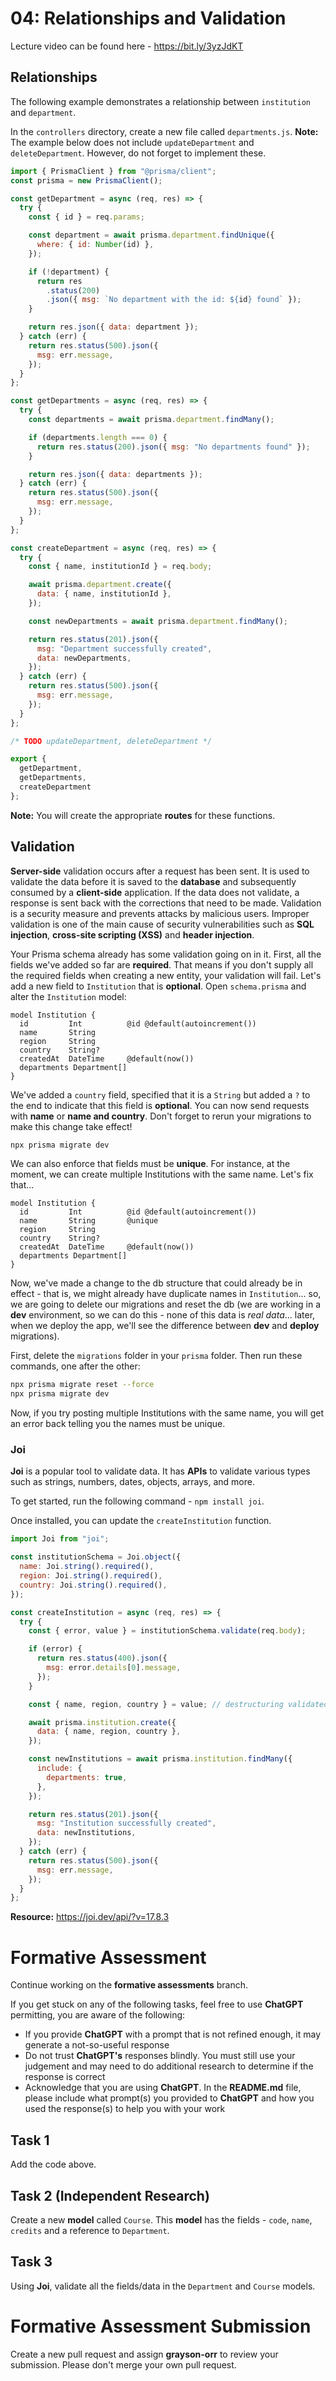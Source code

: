 # 04: Relationships and Validation

Lecture video can be found here - https://bit.ly/3yzJdKT

## Relationships

The following example demonstrates a relationship between `institution` and `department`.

In the `controllers` directory, create a new file called `departments.js`. **Note:** The example below does not include `updateDepartment` and `deleteDepartment`. However, do not forget to implement these.

```javascript
import { PrismaClient } from "@prisma/client";
const prisma = new PrismaClient();

const getDepartment = async (req, res) => {
  try {
    const { id } = req.params;

    const department = await prisma.department.findUnique({
      where: { id: Number(id) },
    });

    if (!department) {
      return res
        .status(200)
        .json({ msg: `No department with the id: ${id} found` });
    }

    return res.json({ data: department });
  } catch (err) {
    return res.status(500).json({
      msg: err.message,
    });
  }
};

const getDepartments = async (req, res) => {
  try {
    const departments = await prisma.department.findMany();

    if (departments.length === 0) {
      return res.status(200).json({ msg: "No departments found" });
    }

    return res.json({ data: departments });
  } catch (err) {
    return res.status(500).json({
      msg: err.message,
    });
  }
};

const createDepartment = async (req, res) => {
  try {
    const { name, institutionId } = req.body;

    await prisma.department.create({
      data: { name, institutionId },
    });

    const newDepartments = await prisma.department.findMany();

    return res.status(201).json({
      msg: "Department successfully created",
      data: newDepartments,
    });
  } catch (err) {
    return res.status(500).json({
      msg: err.message,
    });
  }
};

/* TODO updateDepartment, deleteDepartment */

export {
  getDepartment,
  getDepartments,
  createDepartment
};
```

**Note:** You will create the appropriate **routes** for these functions. 

## Validation

**Server-side** validation occurs after a request has been sent. It is used to validate the data before it is saved to the **database** and subsequently consumed by a **client-side** application. If the data does not validate, a response is sent back with the corrections that need to be made. Validation is a security measure and prevents attacks by malicious users. Improper validation is one of the main cause of security vulnerabilities such as **SQL injection**, **cross-site scripting (XSS)** and **header injection**.

Your Prisma schema already has some validation going on in it. First, all the fields we've added so far are **required**. That means if you don't supply all the required fields when creating a new entity, your validation will fail. Let's add a new field to `Institution` that is **optional**. Open `schema.prisma` and alter the `Institution` model:

```
model Institution {
  id         Int          @id @default(autoincrement())
  name       String
  region     String
  country    String?
  createdAt  DateTime     @default(now())
  departments Department[]
}
```

We've added a `country` field, specified that it is a `String` but added a `?` to the end to indicate that this field is **optional**. You can now send requests with **name** or **name and country**. Don't forget to rerun your migrations to make this change take effect!

```bash
npx prisma migrate dev
```

We can also enforce that fields must be **unique**. For instance, at the moment, we can create multiple Institutions with the same name. Let's fix that... 

```
model Institution {
  id         Int          @id @default(autoincrement())
  name       String       @unique
  region     String
  country    String?
  createdAt  DateTime     @default(now())
  departments Department[]
}
```

Now, we've made a change to the db structure that could already be in effect - that is, we might already have duplicate names in `Institution`... so, we are going to delete our migrations and reset the db (we are working in a **dev** environment, so we can do this - none of this data is *real data*... later, when we deploy the app, we'll see the difference between **dev** and **deploy** migrations).

First, delete the `migrations` folder in your `prisma` folder. Then run these commands, one after the other:

```bash
npx prisma migrate reset --force
npx prisma migrate dev
```

Now, if you try posting multiple Institutions with the same name, you will get an error back telling you the names must be unique.

### Joi

**Joi** is a popular tool to validate data. It has **APIs** to validate various types such as strings, numbers, dates, objects, arrays, and more.

To get started, run the following command - `npm install joi`.

Once installed, you can update the `createInstitution` function.

```js
import Joi from "joi";

const institutionSchema = Joi.object({
  name: Joi.string().required(),
  region: Joi.string().required(),
  country: Joi.string().required(),
});

const createInstitution = async (req, res) => {
  try {
    const { error, value } = institutionSchema.validate(req.body);

    if (error) {
      return res.status(400).json({
        msg: error.details[0].message,
      });
    }

    const { name, region, country } = value; // destructuring validated object

    await prisma.institution.create({
      data: { name, region, country },
    });

    const newInstitutions = await prisma.institution.findMany({
      include: {
        departments: true,
      },
    });

    return res.status(201).json({
      msg: "Institution successfully created",
      data: newInstitutions,
    });
  } catch (err) {
    return res.status(500).json({
      msg: err.message,
    });
  }
};
```

**Resource:** <https://joi.dev/api/?v=17.8.3>

# Formative Assessment

Continue working on the **formative assessments** branch.

If you get stuck on any of the following tasks, feel free to use **ChatGPT** permitting, you are aware of the following:

- If you provide **ChatGPT** with a prompt that is not refined enough, it may generate a not-so-useful response
- Do not trust **ChatGPT's** responses blindly. You must still use your judgement and may need to do additional research to determine if the response is correct
- Acknowledge that you are using **ChatGPT**. In the **README.md** file, please include what prompt(s) you provided to **ChatGPT** and how you used the response(s) to help you with your work

## Task 1

Add the code above.

## Task 2 (Independent Research)

Create a new **model** called `Course`. This **model** has the fields - `code`, `name`, `credits` and a reference to `Department`.

## Task 3

Using **Joi**, validate all the fields/data in the `Department` and `Course` models.

# Formative Assessment Submission

Create a new pull request and assign **grayson-orr** to review your submission. Please don't merge your own pull request.
